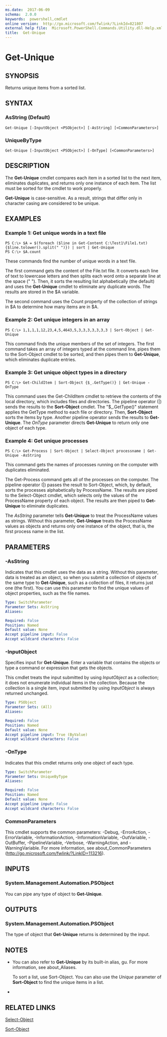 ```yaml
---
ms.date:  2017-06-09
schema:  2.0.0
keywords:  powershell,cmdlet
online version:  http://go.microsoft.com/fwlink/?LinkId=821807
external help file:  Microsoft.PowerShell.Commands.Utility.dll-Help.xml
title:  Get-Unique
---
```


# Get-Unique

## SYNOPSIS
Returns unique items from a sorted list.

## SYNTAX

### AsString (Default)
```
Get-Unique [-InputObject <PSObject>] [-AsString] [<CommonParameters>]
```

### UniqueByType
```
Get-Unique [-InputObject <PSObject>] [-OnType] [<CommonParameters>]
```

## DESCRIPTION
The **Get-Unique** cmdlet compares each item in a sorted list to the next item, eliminates duplicates, and returns only one instance of each item.
The list must be sorted for the cmdlet to work properly.

**Get-Unique** is case-sensitive.
As a result, strings that differ only in character casing are considered to be unique.

## EXAMPLES

### Example 1: Get unique words in a text file
```
PS C:\> $A = $(foreach ($line in Get-Content C:\Test1\File1.txt) {$line.tolower().split(" ")}) | sort | Get-Unique
PS C:\> $A.count
```

These commands find the number of unique words in a text file.

The first command gets the content of the File.txt file.
It converts each line of text to lowercase letters and then splits each word onto a separate line at the space (" ").
Then, it sorts the resulting list alphabetically (the default) and uses the **Get-Unique** cmdlet to eliminate any duplicate words.
The results are stored in the $A variable.

The second command uses the Count property of the collection of strings in $A to determine how many items are in $A.

### Example 2: Get unique integers in an array
```
PS C:\> 1,1,1,1,12,23,4,5,4643,5,3,3,3,3,3,3,3 | Sort-Object | Get-Unique
```

This command finds the unique members of the set of integers.
The first command takes an array of integers typed at the command line, pipes them to the Sort-Object cmdlet to be sorted, and then pipes them to **Get-Unique**, which eliminates duplicate entries.

### Example 3: Get unique object types in a directory
```
PS C:\> Get-ChildItem | Sort-Object {$_.GetType()} | Get-Unique -OnType
```

This command uses the Get-ChildItem cmdlet to retrieve the contents of the local directory, which includes files and directories.
The pipeline operator (|) sends the results to the **Sort-Object** cmdlet.
The "$_.GetType()" statement applies the GetType method to each file or directory.
Then, **Sort-Object** sorts the items by type.
Another pipeline operator sends the results to **Get-Unique**.
The *OnType* parameter directs **Get-Unique** to return only one object of each type.

### Example 4: Get unique processes
```
PS C:\> Get-Process | Sort-Object | Select-Object processname | Get-Unique -AsString
```

This command gets the names of processes running on the computer with duplicates eliminated.

The Get-Process command gets all of the processes on the computer.
The pipeline operator (|) passes the result to Sort-Object, which, by default, sorts the processes alphabetically by ProcessName.
The results are piped to the Select-Object cmdlet, which selects only the values of the ProcessName property of each object.
The results are then piped to **Get-Unique** to eliminate duplicates.

The *AsString* parameter tells **Get-Unique** to treat the ProcessName values as strings.
Without this parameter, **Get-Unique** treats the ProcessName values as objects and returns only one instance of the object, that is, the first process name in the list.

## PARAMETERS

### -AsString
Indicates that this cmdlet uses the data as a string.
Without this parameter, data is treated as an object, so when you submit a collection of objects of the same type to **Get-Unique**, such as a collection of files, it returns just one (the first).
You can use this parameter to find the unique values of object properties, such as the file names.

```yaml
Type: SwitchParameter
Parameter Sets: AsString
Aliases: 

Required: False
Position: Named
Default value: None
Accept pipeline input: False
Accept wildcard characters: False
```

### -InputObject
Specifies input for **Get-Unique**.
Enter a variable that contains the objects or type a command or expression that gets the objects.

This cmdlet treats the input submitted by using *InputObject* as a collection; it does not enumerate individual items in the collection.
Because the collection is a single item, input submitted by using *InputObject* is always returned unchanged.

```yaml
Type: PSObject
Parameter Sets: (All)
Aliases: 

Required: False
Position: Named
Default value: None
Accept pipeline input: True (ByValue)
Accept wildcard characters: False
```

### -OnType
Indicates that this cmdlet returns only one object of each type.

```yaml
Type: SwitchParameter
Parameter Sets: UniqueByType
Aliases: 

Required: False
Position: Named
Default value: None
Accept pipeline input: False
Accept wildcard characters: False
```

### CommonParameters
This cmdlet supports the common parameters: -Debug, -ErrorAction, -ErrorVariable, -InformationAction, -InformationVariable, -OutVariable, -OutBuffer, -PipelineVariable, -Verbose, -WarningAction, and -WarningVariable. For more information, see about_CommonParameters (http://go.microsoft.com/fwlink/?LinkID=113216).

## INPUTS

### System.Management.Automation.PSObject
You can pipe any type of object to **Get-Unique**.

## OUTPUTS

### System.Management.Automation.PSObject
The type of object that **Get-Unique** returns is determined by the input.

## NOTES
* You can also refer to **Get-Unique** by its built-in alias, gu. For more information, see about_Aliases.

  To sort a list, use Sort-Object.
You can also use the *Unique* parameter of **Sort-Object** to find the unique items in a list.

*

## RELATED LINKS

[Select-Object](Select-Object.md)

[Sort-Object](Sort-Object.md)

